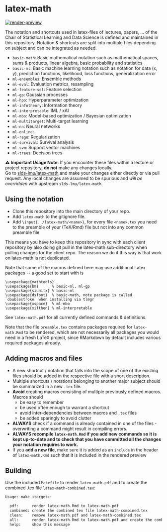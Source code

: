 # latex-math

<!-- badges: start -->
[![render-preview](https://github.com/slds-lmu/latex-math/actions/workflows/render-preview.yaml/badge.svg)](https://github.com/slds-lmu/latex-math/actions/workflows/render-preview.yaml)
<!-- badges: end -->

The notation and shortcuts used in latex-files of lectures, papers, ... of the Chair of Statistical Learning and Data Science is defined and maintained in this repository. 
Notation & shortcuts are split into multiple files depending on subject and can be integrated as needed. 

- `basic-math`: Basic mathematical notation such as mathematical spaces, sums & products, linear algebra, basic probability and statistics
- `basic-ml`: Basic machine learning notation such as notation for data (x, y), prediction functions, likelihood, loss functions, generalization error
- `ml-ensembles`: Ensemble methods
- `ml-eval`: Evaluation metrics, resampling
- `ml-feature-sel`: Feature selection
- `ml-gp`: Gaussian processes
- `ml-hpo`: Hyperparameter optimization
- `ml-infotheory`: Information theory
- `ml-interpretable`: IML / xAI
- `ml-mbo`: Model-based optimization / Bayesian optimization
- `ml-multitarget`: Multi-target learning
- `ml-nn`: Neural networks
- `ml-online`:
- `ml-regu`: Regularization
- `ml-survival`: Survival analysis
- `ml-svm`: Support vector machines
- `ml-trees`: Decision trees


:warning: **Important Usage Note**: If you encounter these files within a lecture or project repository, **do not** make any changes locally.  
Go to [slds-lmu/latex-math](https://github.com/slds-lmu/latex-math) and make your changes either directly or via pull request.
Any local changes are assumed to be spurious and *will be overridden* with upstream `slds-lmu/latex-math`.

## Using the notation

- Clone this repository into the main directory of your repo.
- Add `latex-math` to the gitignore file. 
- Add `\input{../latex-math/<name>}`, for every file `<name>.tex` you need to the preamble of your (TeX/Rmd) file but not into any common preamble file

This means you have to keep this repository in sync with each client repository by also doing git pull in the latex-math sub-directory when pulling changes for the client repo. The reason we do it this way is that work on latex-math is not duplicated.

Note that some of the macros defined here may use additional Latex packages -- a good set to start with is

```
\usepackage{mathtools}
\usepackage{bm}      % basic-ml, ml-gp
\usepackage{siunitx} % basic-ml
\usepackage{dsfont}  % basic-math, note package is called `doublestroke` when installing via tlmgr
\usepackage{xspace}  % ml-mbo
\usepackage{xifthen} % ml-interpretable
```

See `latex-math.pdf` for all currently defined commands & definitions. 

Note that the file `preamble.tex` contains packages required for `latex-math.Rmd` to be rendered, which are not necessarily all packages you would need in a fresh LaTeX project, since RMarkdown by default includes various required packages already.

## Adding macros and files

- A new shortcut / notation that falls into the scope of one of the existing files should be added in the respective file with a short description.
- Multiple shortcuts / notations belonging to another major subject should be summarized in a new `.tex` file. 
- **Avoid** creating macros consisting of multiple previously defined macros. Macros should
    - be easy to remember
    - be used often enough to warrant a shortcut
    - avoid inter-dependencies between macros and `.tex` files
    - be added sparingly to avoid clutter
- **ALWAYS** check if a command is already contained in one of the files - overwriting a command might result in compiling errors.  
- **ALWAYS recompile `latex-math.Rmd` if you add new commands so it is kept up-to-date and to check that you have committed all the changes your notation requires to work.**
- If you **add a new file**, make sure it is added as an `include` in the header of `latex-math.Rmd` such that it is included in the rendered preview

## Building

Use the included `Makefile` to render `latex-math.pdf` and to create the combined .tex file `latex-math-combined.tex`:

```sh
Usage: make <target>:

  pdf:      render latex-math.Rmd to latex-math.pdf
  combined: create the combined tex file latex-math-combined.tex
  clean:    remove latex-math.pdf and latex-math-combined.tex
  all:      render latex-math.Rmd to latex-math.pdf and create the combined tex file latex-math-combined.tex
  help:     show this message
```

